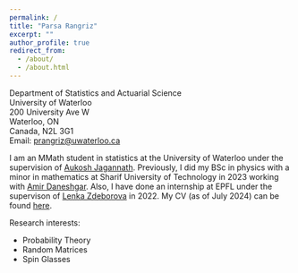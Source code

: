 ```yaml
---
permalink: /
title: "Parsa Rangriz"
excerpt: ""
author_profile: true
redirect_from: 
  - /about/
  - /about.html
---
```

Department of Statistics and Actuarial Science\
University of Waterloo\
200 University Ave W\
Waterloo, ON\
Canada, N2L 3G1\
Email: [prangriz@uwaterloo.ca](mailto:prangriz@uwaterloo.ca)

I am an MMath student in statistics at the University of Waterloo under the supervision of [Aukosh Jagannath](https://aukosh.github.io/). Previously, I did my BSc in physics with a minor in mathematics at Sharif University of Technology in 2023 working with [Amir Daneshgar](http://math.sharif.ir/faculties/daneshgar). Also, I have done an internship at EPFL under the supervison of [Lenka Zdeborova](https://people.epfl.ch/lenka.zdeborova/?lang=en) in 2022. My CV (as of July 2024) can be found [here](/cv).  

Research interests:
  - Probability Theory
  - Random Matrices
  - Spin Glasses
